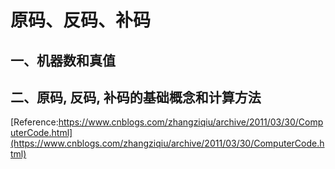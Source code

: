 # 原码、反码、补码
## 一、机器数和真值
## 二、原码, 反码, 补码的基础概念和计算方法

[Reference:https://www.cnblogs.com/zhangziqiu/archive/2011/03/30/ComputerCode.html](https://www.cnblogs.com/zhangziqiu/archive/2011/03/30/ComputerCode.html)
